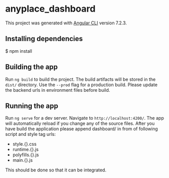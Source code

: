 # anyplace_dashboard

This project was generated with [Angular CLI](https://github.com/angular/angular-cli) version 7.2.3.


## Installing dependencies

$ npm install

## Building the app

Run `ng build` to build the project. The build artifacts will be stored in the `dist/` directory. Use the `--prod` flag for a production build. Please update the backend urls in environment files before build.

## Running the app

Run `ng serve` for a dev server. Navigate to `http://localhost:4200/`. The app will automatically reload if you change any of the source files.
After you have build the application please append dashboard/ in from of following script and style tag urls:
 - style.{}.css
 - runtime.{}.js
 - polyfills.{}.js
 - main.{}.js

 This should be done so that it can be integrated.
